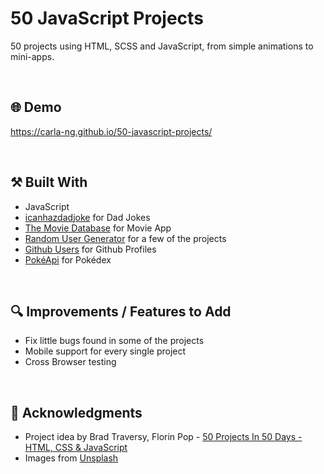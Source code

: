 # 50 JavaScript Projects
50 projects using HTML, SCSS and JavaScript, from simple animations to mini-apps.

<br/>

## :globe_with_meridians: Demo
https://carla-ng.github.io/50-javascript-projects/

<br/>

## :hammer_and_pick: Built With
* JavaScript
* [icanhazdadjoke](https://icanhazdadjoke.com/) for Dad Jokes
* [The Movie Database](https://www.themoviedb.org/) for Movie App
* [Random User Generator](https://randomuser.me/) for a few of the projects
* [Github Users](https://api.github.com/) for Github Profiles
* [PokéApi](https://pokeapi.co/) for Pokédex

<br/>

## :mag: Improvements / Features to Add
* Fix little bugs found in some of the projects
* Mobile support for every single project
* Cross Browser testing

<br/>

## :clap: Acknowledgments
* Project idea by Brad Traversy, Florin Pop - [50 Projects In 50 Days - HTML, CSS & JavaScript](https://www.udemy.com/course/50-projects-50-days/)
* Images from [Unsplash](https://unsplash.com/)
